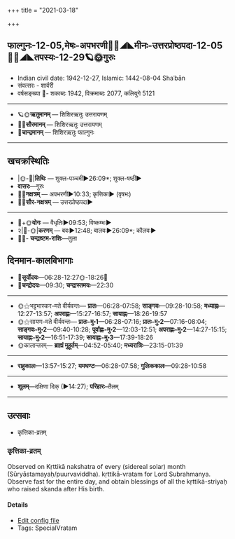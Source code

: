 +++
title = "2021-03-18"

+++
## फाल्गुनः-12-05,मेषः-अपभरणी🌛🌌◢◣मीनः-उत्तरप्रोष्ठपदा-12-05🌌🌞◢◣तपस्यः-12-29🪐🌞गुरुः
- Indian civil date: 1942-12-27, Islamic: 1442-08-04 Shaʿbān
- संवत्सरः - शार्वरी
- वर्षसङ्ख्या 🌛- शकाब्दः 1942, विक्रमाब्दः 2077, कलियुगे 5121
___________________
- 🪐🌞**ऋतुमानम्** — शिशिरऋतुः उत्तरायणम्
- 🌌🌞**सौरमानम्** — शिशिरऋतुः उत्तरायणम्
- 🌛**चान्द्रमानम्** — शिशिरऋतुः फाल्गुनः
___________________


## खचक्रस्थितिः
- |🌞-🌛|**तिथिः** — शुक्ल-पञ्चमी►26:09*; शुक्ल-षष्ठी►  
- **वासरः**—गुरुः  
- 🌌🌛**नक्षत्रम्** — अपभरणी►10:33; कृत्तिका► (वृषभः)  
- 🌌🌞**सौर-नक्षत्रम्** — उत्तरप्रोष्ठपदा►  
___________________
- 🌛+🌞**योगः** — वैधृतिः►09:53; विष्कम्भः►  
- २|🌛-🌞|**करणम्** — बवः►12:48; बालवः►26:09*; कौलवः►  
- 🌌🌛- **चन्द्राष्टम-राशिः**—तुला  


## दिनमान-कालविभागाः
- 🌅**सूर्योदयः**—06:28-12:27🌞️-18:26🌇  
- 🌛**चन्द्रोदयः**—09:30; **चन्द्रास्तमयः**—22:30  
___________________
- 🌞⚝भट्टभास्कर-मते वीर्यवन्तः— **प्रातः**—06:28-07:58; **साङ्गवः**—09:28-10:58; **मध्याह्नः**—12:27-13:57; **अपराह्णः**—15:27-16:57; **सायाह्नः**—18:26-19:57  
- 🌞⚝सायण-मते वीर्यवन्तः— **प्रातः-मु॰1**—06:28-07:16; **प्रातः-मु॰2**—07:16-08:04; **साङ्गवः-मु॰2**—09:40-10:28; **पूर्वाह्णः-मु॰2**—12:03-12:51; **अपराह्णः-मु॰2**—14:27-15:15; **सायाह्नः-मु॰2**—16:51-17:39; **सायाह्नः-मु॰3**—17:39-18:26  
- 🌞कालान्तरम्— **ब्राह्मं मुहूर्तम्**—04:52-05:40; **मध्यरात्रिः**—23:15-01:39  
___________________
- **राहुकालः**—13:57-15:27; **यमघण्टः**—06:28-07:58; **गुलिककालः**—09:28-10:58  
___________________
- **शूलम्**—दक्षिणा दिक् (►14:27); **परिहारः**–तैलम्  
___________________

## उत्सवाः
- कृत्तिका-व्रतम्
### कृत्तिका-व्रतम्

Observed on Kṛttikā nakshatra of every (sidereal solar) month (Sūryāstamayaḥ/puurvaviddha). kṛttikā-vratam for Lord Subrahmanya. Observe fast for the entire day, and obtain blessings of all the kṛttikā-striyaḥ who raised skanda after His birth.

#### Details
- [Edit config file](https://github.com/jyotisham/adyatithi/tree/master/devatA/kaumAra/sidereal_solar_month/nakshatra/00/03/kRttikA-vratam.toml)
- Tags: SpecialVratam


